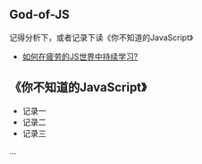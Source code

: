 ## God-of-JS

记得分析下，或者记录下读《你不知道的JavaScript》

- [如何在疲劳的JS世界中持续学习?](https://github.com/guangxiao/God-of-JS/issues/1)


## 《你不知道的JavaScript》

- 记录一
- 记录二
- 记录三

...
